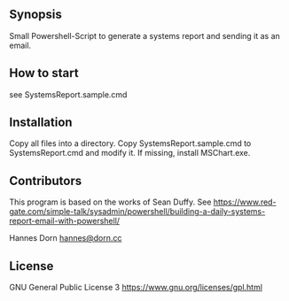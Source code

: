 ## Synopsis

Small Powershell-Script to generate a systems report and sending it as an email.

## How to start

see SystemsReport.sample.cmd

## Installation

Copy all files into a directory. Copy SystemsReport.sample.cmd to SystemsReport.cmd and modify it.
If missing, install MSChart.exe.

## Contributors

This program is based on the works of Sean Duffy. See https://www.red-gate.com/simple-talk/sysadmin/powershell/building-a-daily-systems-report-email-with-powershell/

Hannes Dorn
hannes@dorn.cc

## License

GNU General Public License 3
https://www.gnu.org/licenses/gpl.html
